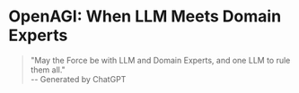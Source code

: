 # OpenAGI: When LLM Meets Domain Experts

> "May the Force be with LLM and Domain Experts, and one LLM to rule them all." <br> -- Generated by ChatGPT
